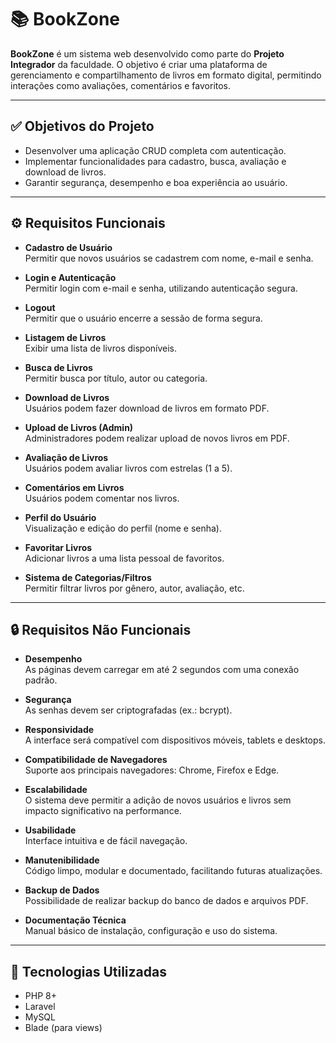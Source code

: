 # 📚 BookZone

**BookZone** é um sistema web desenvolvido como parte do **Projeto Integrador** da faculdade. O objetivo é criar uma plataforma de gerenciamento e compartilhamento de livros em formato digital, permitindo interações como avaliações, comentários e favoritos.

---

## ✅ Objetivos do Projeto

-   Desenvolver uma aplicação CRUD completa com autenticação.
-   Implementar funcionalidades para cadastro, busca, avaliação e download de livros.
-   Garantir segurança, desempenho e boa experiência ao usuário.

---

## ⚙️ Requisitos Funcionais

-   **Cadastro de Usuário**  
    Permitir que novos usuários se cadastrem com nome, e-mail e senha.

-   **Login e Autenticação**  
    Permitir login com e-mail e senha, utilizando autenticação segura.

-   **Logout**  
    Permitir que o usuário encerre a sessão de forma segura.

-   **Listagem de Livros**  
    Exibir uma lista de livros disponíveis.

-   **Busca de Livros**  
    Permitir busca por título, autor ou categoria.

-   **Download de Livros**  
    Usuários podem fazer download de livros em formato PDF.

-   **Upload de Livros (Admin)**  
    Administradores podem realizar upload de novos livros em PDF.

-   **Avaliação de Livros**  
    Usuários podem avaliar livros com estrelas (1 a 5).

-   **Comentários em Livros**  
    Usuários podem comentar nos livros.

-   **Perfil do Usuário**  
    Visualização e edição do perfil (nome e senha).

-   **Favoritar Livros**  
    Adicionar livros a uma lista pessoal de favoritos.

-   **Sistema de Categorias/Filtros**  
    Permitir filtrar livros por gênero, autor, avaliação, etc.

---

## 🔒 Requisitos Não Funcionais

-   **Desempenho**  
    As páginas devem carregar em até 2 segundos com uma conexão padrão.

-   **Segurança**  
    As senhas devem ser criptografadas (ex.: bcrypt).

-   **Responsividade**  
    A interface será compatível com dispositivos móveis, tablets e desktops.

-   **Compatibilidade de Navegadores**  
    Suporte aos principais navegadores: Chrome, Firefox e Edge.

-   **Escalabilidade**  
    O sistema deve permitir a adição de novos usuários e livros sem impacto significativo na performance.

-   **Usabilidade**  
    Interface intuitiva e de fácil navegação.

-   **Manutenibilidade**  
    Código limpo, modular e documentado, facilitando futuras atualizações.

-   **Backup de Dados**  
    Possibilidade de realizar backup do banco de dados e arquivos PDF.

-   **Documentação Técnica**  
    Manual básico de instalação, configuração e uso do sistema.

---

## 🚀 Tecnologias Utilizadas

-   PHP 8+
-   Laravel
-   MySQL
-   Blade (para views)

